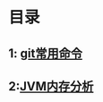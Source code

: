 # 目录
## 1: [git常用命令](https://github.com/liuyanliang2015/BertNote/blob/master/notes/Git%E5%91%BD%E4%BB%A4.md "Git常用命令")
## 2:[JVM内存分析](https://github.com/liuyanliang2015/BertNote/blob/master/notes/02%20JVM%E5%86%85%E5%AD%98%E5%88%86%E6%9E%90.md "JVM内存分析")

